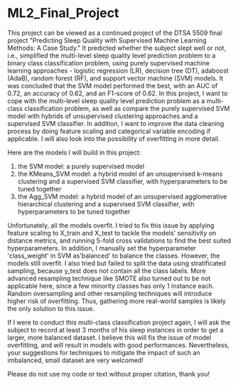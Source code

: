 # ML2_Final_Project
This project can be viewed as a continued project of the DTSA 5509 final project "Predicting Sleep Quality with Supervised Machine Learning Methods: A Case Study." It predicted whether the subject slept well or not, i.e., simplified the multi-level sleep quality level prediction problem to a binary class classification problem, using purely supervised machine learning approaches - logistic regression (LR), decision tree (DT), adaboost (AdaB), random forest (RF), and support vector machine (SVM) models. It was concluded that the SVM model performed the best, with an AUC of 0.72, an accuracy of 0.62, and an F1-score of 0.62. In this project, I want to cope with the multi-level sleep quality level prediction problem as a multi-class classification problem, as well as compare the purely supervised SVM model with hybrids of unsupervised clustering approaches and a supervised SVM classifier. In addition, I want to improve the data cleaning process by doing feature scaling and categorical variable encoding if applicable. I will also look into the possibility of overfitting in more detail.

Here are the models I will build in this project:
1. the SVM model: a purely supervised model
2. the KMeans_SVM model: a hybrid model of an unsupervised k-means clustering and a supervised SVM classifier, with hyperparameters to be tuned together
3. the Agg_SVM model: a hybrid model of an unsupervised agglomerative hierarchical clustering and a supervised SVM classifier, with hyperparameters to be tuned together

Unfortunately, all the models overfit. I tried to fix this issue by applying feature scaling to X_train and X_test to tackle the models' sensitivity on distance metrics, and running 5-fold cross validations to find the best suited hyperparameters. In addition, I  manually set the hyperparameter 'class_weight' in SVM as'balanced' to balance the classes. However, the models still overfit. I also tried but failed to split the data using stratificated sampling, because y_test does not contain all the class labels. More advanced resampling technique like SMOTE also turned out to be not applicable here, since a few minority classes has only 1 instance each. Random oversampling and other resampling techniques will introduce higher risk of overfitting. Thus, gathering more real-world samples is likely the only solution to this issue. <br>

If I were to conduct this multi-class classification project again, I will ask the subject to record at least 3 months of his sleep instances in order to get a larger, more balanced dataset. I believe this will fix the issue of model overfitting, and will result in models with good performances. Nevertheless, your suggestions for techniques to mitigate the impact of such an imbalanced, small dataset are very welcomed!

Please do not use my code or text without proper citation, thank you!
